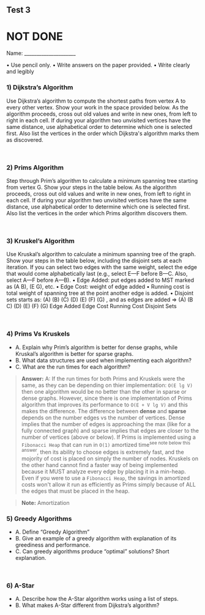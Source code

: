 ## Test 3
# NOT DONE
Name: _____________________

•	Use pencil only.
•	Write answers on the paper provided.
•	Write clearly and legibly






### 1) Dijkstra’s Algorithm
 

Use Dijkstra’s algorithm to compute the shortest paths from vertex A to every other vertex. Show your work in the space provided below. As the algorithm proceeds, cross out old values and write in new ones, from left to right in each cell. If during your algorithm two unvisited vertices have the same distance, use alphabetical order to determine which one is selected first. Also list the vertices in the order which Dijkstra's algorithm marks them as discovered.

		

 
### 2) Prims Algorithm

 
Step through Prim’s algorithm to calculate a minimum spanning tree starting from vertex G. Show your steps in the table below. As the algorithm proceeds, cross out old values and write in new ones, from left to right in each cell. If during your algorithm two unvisited vertices have the same distance, use alphabetical order to determine which one is selected first. Also list the vertices in the order which Prims algorithm discovers them. 



		
		
		
		

 
### 3) Kruskel’s Algorithm

 
Use Kruskal’s algorithm to calculate a minimum spanning tree of the graph. Show your steps in the table below, including the disjoint sets at each iteration. If you can select two edges with the same weight, select the edge that would come alphabetically last (e.g., select E—F before B—C. Also, select A—F before A—B). 
•	Edge Added: put edges added to MST marked as (A B), (E G), etc.
•	Edge Cost: weight of edge added
•	Running cost is total weight of spanning tree at the point another edge is added.
•	Disjoint sets starts as: (A) (B) (C) (D) (E) (F) (G) , and as edges are added => (A) (B C) (D) (E) (F) (G) 
Edge Added 	Edge Cost 	Running Cost	Disjoint Sets
			
			
			
			
			
			
			
		
 
### 4) Prims Vs Kruskels 

- A.	Explain why Prim’s algorithm is better for dense graphs, while Kruskal’s algorithm is better for sparse graphs. 
- B.	What data structures are used when implementing each algorithm?
- C.	What are the run times for each algorithm?

> **Answer:**
> A: If the run times for both Prims and Kruskels were the same, as they can be depending on thier implementation: `O(E lg V)` then one algorithm would be no better than the other in sparse or dense graphs. However, since there is one implementation of Prims algorithm that improves its performance to `O(E + V lg V)` and this makes the difference. The difference between **dense** and **sparse** depends on the number edges vs the number of vertices. Dense implies that the number of edges is approaching the max (like for a fully connected graph) and sparse implies that edges are closer to the number of vertices (above or below). If Prims is implemented using a `Fibonacci Heap` that can run in `O(1)` amortized time<sup>see note below this answer</sup>, then its ability to choose edges is extremely fast, and the mojority of cost is placed on simply the number of nodes. Kruskels on the other hand cannot find a faster way of being implemented because it MUST analyze every edge by placing it in a min-heap. Even if you were to use a `Fibonacci Heap`, the savings in amortized costs won't allow it run as efficiently as Prims simply because of ALL the edges that must be placed in the heap. 

>**Note:** Amortization
 
### 5) Greedy Algorithms

- A.	Define “Greedy Algorithm”
- B.	Give an example of a greedy algorithm with explanation of its greediness and performance. 
- C.	Can greedy algorithms produce “optimal” solutions? Short explanation.

 
### 6) A-Star

- A.	Describe how the A-Star algorithm works using a list of steps.
- B.	What makes A-Star different from Dijkstra’s algorithm?







